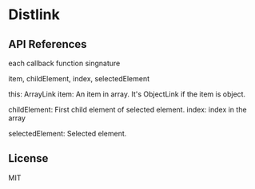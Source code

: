 # Distlink


## API References

each callback function singnature

item, childElement, index, selectedElement

this:
    ArrayLink
item:
    An item in array.
    It's ObjectLink if the item is object.

childElement:
    First child element of selected element.
index:
    index in the array

selectedElement:
    Selected element.

## License

MIT
